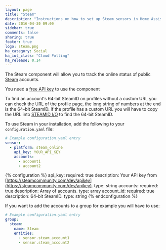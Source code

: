 ```yaml
---
layout: page
title: "Steam"
description: "Instructions on how to set up Steam sensors in Home Assistant."
date: 2016-04-30 09:00
sidebar: true
comments: false
sharing: true
footer: true
logo: steam.png
ha_category: Social
ha_iot_class: "Cloud Polling"
ha_release: 0.14
---
```



The Steam component will allow you to track the online status of public [Steam](https://steamcommunity.com) accounts.

You need a [free API key](https://steamcommunity.com/dev/apikey) to use the component

To find an account's 64-bit SteamID on profiles without a custom URL you can check the URL of the profile page, the long string of numbers at the end is the 64-bit SteamID. If the profile has a custom URL you will have to copy the URL into [STEAMID I/O](https://steamid.io/) to find the 64-bit SteamID.

To use Steam in your installation, add the following to your `configuration.yaml` file:

```yaml
# Example configuration.yaml entry
sensor:
  - platform: steam_online
    api_key: YOUR_API_KEY
    accounts:
      - account1
      - account2
```

{% configuration %}
api_key:
  required: true
  description: Your API key from [https://steamcommunity.com/dev/apikey](https://steamcommunity.com/dev/apikey).
  type: string
accounts:
  required: true
  description: Array of accounts.
  type: array
account_id:
  required: true
  description:  64-bit SteamID.
  type: string
{% endconfiguration %}

If you want to add the accounts to a group for example you will have to use:

```yaml
# Example configuration.yaml entry
group:
  steam:
    name: Steam
    entities:
      - sensor.steam_account1
      - sensor.steam_account2
```
